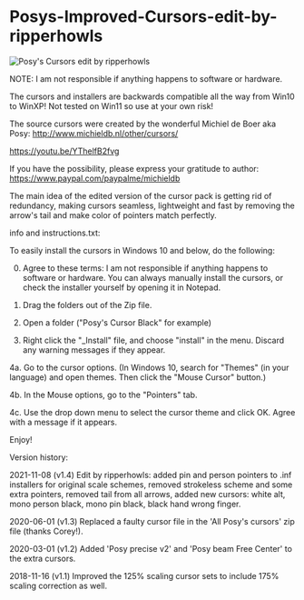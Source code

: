 # Posys-Improved-Cursors-edit-by-ripperhowls

![Posy's Cursors edit by ripperhowls](https://user-images.githubusercontent.com/95716821/145283265-00d76061-b5f4-44c0-88c1-3a469059e921.jpg)

NOTE: I am not responsible if anything happens to software or hardware.

The cursors and installers are backwards compatible all the way from Win10 to WinXP! Not tested on Win11 so use at your own risk!

The source cursors were created by the wonderful Michiel de Boer aka Posy: http://www.michieldb.nl/other/cursors/

https://youtu.be/YThelfB2fvg

If you have the possibility, please express your gratitude to author: https://www.paypal.com/paypalme/michieldb

The main idea of the edited version of the cursor pack is getting rid of redundancy, making cursors seamless, lightweight and fast by removing the arrow's tail and make color of pointers match perfectly.

info and instructions.txt:

To easily install the cursors in Windows 10 and below, do the following:

0. Agree to these terms: I am not responsible if anything happens to software or hardware.
You can always manually install the cursors, or check the installer yourself by opening it in Notepad.

1. Drag the folders out of the Zip file.

2. Open a folder ("Posy's Cursor Black" for example)

3. Right click the "_Install" file, and choose "install" in the menu. Discard any warning messages if they appear.

4a. Go to the cursor options.
(In Windows 10, search for "Themes" (in your language) and open themes. Then click the "Mouse Cursor" button.)

4b. In the Mouse options, go to the "Pointers" tab.

4c.  Use the drop down menu to select the cursor theme and click OK. Agree with a message if it appears.

Enjoy!

Version history:

2021-11-08 (v1.4) Edit by ripperhowls: added pin and person pointers to .inf installers for original scale schemes, removed strokeless scheme and some extra pointers, removed tail from all arrows, added new cursors: white alt, mono person black, mono pin black, black hand wrong finger.

2020-06-01 (v1.3) Replaced a faulty cursor file in the 'All Posy's cursors' zip file (thanks Corey!).

2020-03-01 (v1.2) Added 'Posy precise v2' and 'Posy beam Free Center' to the extra cursors.

2018-11-16 (v1.1) Improved the 125% scaling cursor sets to include 175% scaling correction as well.

